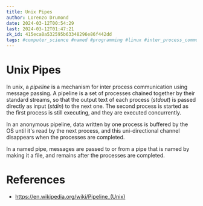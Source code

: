 ```yaml
---
title: Unix Pipes
author: Lorenzo Drumond
date: 2024-03-12T00:54:29
last: 2024-03-12T01:47:21
zk_id: 415eca8a532595b63348296e86f442dd
tags: #computer_science #named #programming #linux #inter_process_communication #socket #file_descriptors #anonymous #api #domain #network #pipes #unix
---
```



# Unix Pipes
In unix, a _pipeline_ is a mechanism for inter process communication using message passing. A pipeline is a set of processes chained together by their standard streams, so that the output text of each process (_stdout_) is passed directly as input (_stdin_) to the next one. The second process is started as the first process is still executing, and they are executed concurrently.

In an anonymous pipeline, data written by one process is buffered by the OS until it's read by the next process, and this uni-directional channel disappears when the processes are completed.

In a named pipe, messages are passed to or from a pipe that is named by making it a file, and remains after the processes are completed.

# References
- https://en.wikipedia.org/wiki/Pipeline_(Unix)
